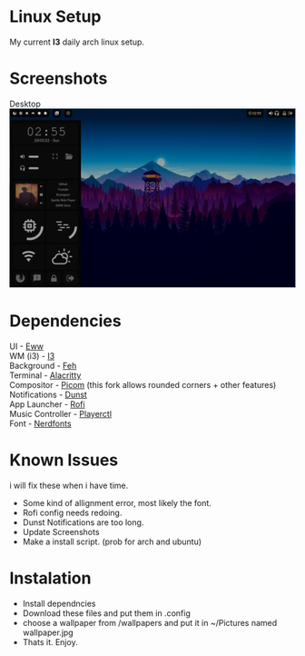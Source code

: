 # Linux Setup 
My current **I3** daily arch linux setup.

# Screenshots
Desktop <br>
![screenshot1](https://github.com/Gwyd0/Linuxsetup/blob/main/dunst/img/2022-05-29-screenshot_000.png?raw=true) <br>

# Dependencies
UI - [Eww](https://github.com/elkowar/eww) <br />
WM (i3) - [I3](https://wiki.archlinux.org/title/I3) <br />
Background - [Feh](https://wiki.archlinux.org/title/Feh) <br />
Terminal - [Alacritty](https://wiki.archlinux.org/title/Alacritty) <br />
Compositor - [Picom](https://aur.archlinux.org/packages/picom-rounded-corners) (this fork allows rounded corners + other features)<br />
Notifications - [Dunst](https://wiki.archlinux.org/title/Dunst) <br />
App Launcher - [Rofi](https://github.com/davatorium/rofi) <br />
Music Controller - [Playerctl](https://archlinux.org/packages/community/x86_64/playerctl/) <br />
Font - [Nerdfonts](https://www.nerdfonts.com/) <br />

# Known Issues
i will fix these when i have time.
* Some kind of allignment error, most likely the font.
* Rofi config needs redoing.
* Dunst Notifications are too long.
* Update Screenshots
* Make a install script. (prob for arch and ubuntu)

# Instalation
* Install dependncies
* Download these files and put them in .config
* choose a wallpaper from /wallpapers and put it in ~/Pictures named wallpaper.jpg
* Thats it. Enjoy.
